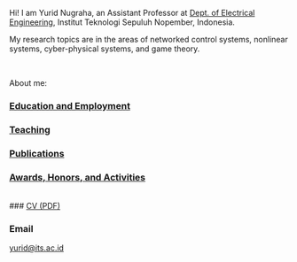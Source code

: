 Hi! I am Yurid Nugraha, an Assistant Professor at [Dept. of Electrical Engineering](https://www.its.ac.id/telektro/), Institut Teknologi Sepuluh Nopember, Indonesia.


My research topics are in the areas of networked control systems, nonlinear systems, cyber-physical systems, and game theory.





<br />

About me:

### [Education and Employment](https://yurideka.github.io/education)

### [Teaching](https://yurideka.github.io/teaching)

### [Publications](https://yurideka.github.io/publications)

### [Awards, Honors, and Activities](https://yurideka.github.io/aha)

<br />
### <a href="cv/cvYurid.pdf" target="_blank">CV (PDF)</a>

<br />

### Email

yurid@its.ac.id 

[### External links]:<>
[Google Scholar https://scholar.google.co.jp/citations?user=p_rRSS4AAAAJ&hl=en#]:<>
[Researchgate https://www.researchgate.net/profile/Yurid-Nugraha]:<>
[Orcid https://orcid.org/0000-0003-2054-952X]:<>




